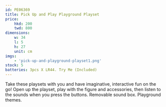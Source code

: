 ```yaml
---
id: PE06369
title: Pick Up and Play Playground Playset
price:
    hkd: 200
    twd: 800
dimensions:
    w: 34
    l: 5
    h: 27
    unit: cm
imgs: 
    - 'pick-up-and-playground-playset1.png'
stock: 5
batteries: 3pcs X LR44. Try Me (Included)
---
```

Take these playsets with you and have imaginative, interactive fun on the go! Open up the playset, play with the figure and accessories, then listen to the sounds when you press the buttons. Removable sound box. Playground themes. 